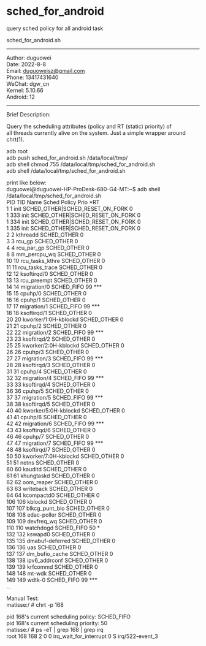 # sched_for_android  
query sched policy for all android task  
  
sched_for_android.sh  
***************************************************************  
   Author: duguowei  
   Date: 2022-8-8  
   Email: duguoweisz@gmail.com  
   Phone: 13417431640  
   WeChat: dgw_cn  
   Kernel: 5.10.66  
   Android: 12  
***************************************************************  
Brief Description:  
 
Query the scheduling attributes (policy and RT (static) priority) of  
all threads currently alive on the system. Just a simple wrapper around  
chrt(1).  
  
adb root  
adb push sched_for_android.sh /data/local/tmp/  
adb shell chmod 755 /data/local/tmp/sched_for_android.sh  
adb shell /data/local/tmp/sched_for_android.sh  
  
  
print like below:  
duguowei@duguowei-HP-ProDesk-680-G4-MT:~$ adb shell /data/local/tmp/sched_for_android.sh  
  PID       TID            Name                     Sched Policy  Prio    *RT  
     1       1                              init    SCHED_OTHER|SCHED_RESET_ON_FORK    0  
     1     333                              init    SCHED_OTHER|SCHED_RESET_ON_FORK    0  
     1     334                              init    SCHED_OTHER|SCHED_RESET_ON_FORK    0  
     1     335                              init    SCHED_OTHER|SCHED_RESET_ON_FORK    0  
     2       2                          kthreadd    SCHED_OTHER    0  
     3       3                            rcu_gp    SCHED_OTHER    0  
     4       4                        rcu_par_gp    SCHED_OTHER    0  
     8       8                      mm_percpu_wq    SCHED_OTHER    0  
    10      10                   rcu_tasks_kthre    SCHED_OTHER    0  
    11      11                   rcu_tasks_trace    SCHED_OTHER    0  
    12      12                       ksoftirqd/0    SCHED_OTHER    0  
    13      13                       rcu_preempt    SCHED_OTHER    0  
    14      14                       migration/0     SCHED_FIFO   99     ***  
    15      15                           cpuhp/0    SCHED_OTHER    0  
    16      16                           cpuhp/1    SCHED_OTHER    0  
    17      17                       migration/1     SCHED_FIFO   99     ***  
    18      18                       ksoftirqd/1    SCHED_OTHER    0  
    20      20              kworker/1:0H-kblockd    SCHED_OTHER    0  
    21      21                           cpuhp/2    SCHED_OTHER    0  
    22      22                       migration/2     SCHED_FIFO   99     ***  
    23      23                       ksoftirqd/2    SCHED_OTHER    0  
    25      25              kworker/2:0H-kblockd    SCHED_OTHER    0  
    26      26                           cpuhp/3    SCHED_OTHER    0  
    27      27                       migration/3     SCHED_FIFO   99     ***  
    28      28                       ksoftirqd/3    SCHED_OTHER    0  
    31      31                           cpuhp/4    SCHED_OTHER    0  
    32      32                       migration/4     SCHED_FIFO   99     ***  
    33      33                       ksoftirqd/4    SCHED_OTHER    0  
    36      36                           cpuhp/5    SCHED_OTHER    0  
    37      37                       migration/5     SCHED_FIFO   99     ***  
    38      38                       ksoftirqd/5    SCHED_OTHER    0  
    40      40              kworker/5:0H-kblockd    SCHED_OTHER    0  
    41      41                           cpuhp/6    SCHED_OTHER    0  
    42      42                       migration/6     SCHED_FIFO   99     ***  
    43      43                       ksoftirqd/6    SCHED_OTHER    0  
    46      46                           cpuhp/7    SCHED_OTHER    0  
    47      47                       migration/7     SCHED_FIFO   99     ***  
    48      48                       ksoftirqd/7    SCHED_OTHER    0  
    50      50              kworker/7:0H-kblockd    SCHED_OTHER    0  
    51      51                             netns    SCHED_OTHER    0  
    60      60                           kauditd    SCHED_OTHER    0  
    61      61                        khungtaskd    SCHED_OTHER    0  
    62      62                        oom_reaper    SCHED_OTHER    0  
    63      63                         writeback    SCHED_OTHER    0  
    64      64                        kcompactd0    SCHED_OTHER    0  
   106     106                           kblockd    SCHED_OTHER    0  
   107     107                    blkcg_punt_bio    SCHED_OTHER    0  
   108     108                       edac-poller    SCHED_OTHER    0  
   109     109                        devfreq_wq    SCHED_OTHER    0  
   110     110                         watchdogd     SCHED_FIFO   50     *  
   132     132                           kswapd0    SCHED_OTHER    0  
   135     135                   dmabuf-deferred    SCHED_OTHER    0  
   136     136                               uas    SCHED_OTHER    0  
   137     137                    dm_bufio_cache    SCHED_OTHER    0  
   138     138                     ipv6_addrconf    SCHED_OTHER    0  
   139     139                          krfcommd    SCHED_OTHER    0  
   148     148                            mt-wdk    SCHED_OTHER    0  
   149     149                            wdtk-0     SCHED_FIFO   99     ***  
 ...


Manual Test:  
matisse:/ # chrt  -p 168  

pid 168's current scheduling policy: SCHED_FIFO  
pid 168's current scheduling priority: 50  
matisse:/ # ps -eT | grep 168 | grep irq  
root           168   168     2       0      0 irq_wait_for_interrupt 0 S irq/522-event_3  

